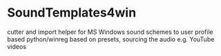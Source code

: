 # SoundTemplates4win
cutter and import helper for MS Windows sound schemes to user profile based python/winreg based on presets, sourcing the audio e.g. YouTube videos
